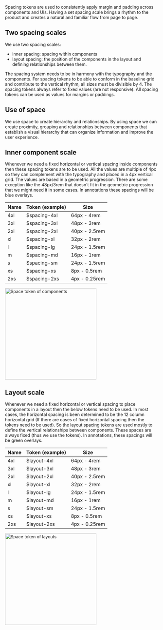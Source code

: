 Spacing tokens are used to consistently apply margin and padding across components and UIs. Having a set spacing scale brings a rhythm to the product and creates a natural and familiar flow from page to page.

## Two spacing scales

We use two spacing scales:

- inner spacing: spacing within components
- layout spacing: the position of the components in the layout and defining relationships between them.

The spacing system needs to be in harmony with the typography and the components. For spacing tokens to be able to conform in the baseline grid and contribute to the vertical rhythm, all sizes must be divisible by 4. The spacing tokens always refer to fixed values (are not responsive). All spacing tokens can be used as values for margins or paddings.

## Use of space

We use space to create hierarchy and relationships. By using space we can create proximity, grouping and relationships between components that establish a visual hierarchy that can organize information and improve the user experience.

## Inner component scale

Whenever we need a fixed horizontal or vertical spacing inside components then these spacing tokens are to be used. All the values are multiple of 4px so they can complement with the typography and placed in a 4px vertical grid. The values are based in a geometric progression. There are some exception like the 48px/3rem that doesn't fit in the geometric progression that we might need it in some cases. In annotations these spacings will be blue overlays.

| Name | Token (example) | Size          |
| ---- | --------------- | ------------- |
| 4xl  | $spacing-4xl    | 64px - 4rem   |
| 3xl  | $spacing-3xl    | 48px - 3rem   |
| 2xl  | $spacing-2xl    | 40px - 2.5rem |
| xl   | $spacing-xl     | 32px - 2rem   |
| l    | $spacing-lg     | 24px - 1.5rem |
| m    | $spacing-md     | 16px - 1rem   |
| s    | $spacing-sm     | 24px - 1.5rem |
| xs   | $spacing-xs     | 8px - 0.5rem  |
| 2xs  | $spacing-2xs    | 4px - 0.25rem |

<img src="https://inno-ecl.s3.amazonaws.com/media/images/EC/Space/Space%20Inner.svg" alt=" Space token of components " width="300"/>

## Layout scale

Whenever we need a fixed horizontal or vertical spacing to place components in a layout then the below tokens need to be used. In most cases, the horizontal spacing is been determined to be the 12 column horizontal grid (If there are cases of fixed horizontal spacing then the tokens need to be used). So the layout spacing tokens are used mostly to define the vertical relationships between components. These spaces are always fixed (thus we use the tokens). In annotations, these spacings will be green overlays.

| Name | Token (example) | Size          |
| ---- | --------------- | ------------- |
| 4xl  | $layout-4xl     | 64px - 4rem   |
| 3xl  | $layout-3xl     | 48px - 3rem   |
| 2xl  | $layout-2xl     | 40px - 2.5rem |
| xl   | $layout-xl      | 32px - 2rem   |
| l    | $layout-lg      | 24px - 1.5rem |
| m    | $layout-md      | 16px - 1rem   |
| s    | $layout-sm      | 24px - 1.5rem |
| xs   | $layout-xs      | 8px - 0.5rem  |
| 2xs  | $layout-2xs     | 4px - 0.25rem |

<img src="https://inno-ecl.s3.amazonaws.com/media/images/EC/Space/Space%20Layout.svg" alt=" Space token of layouts " width="300"/>
